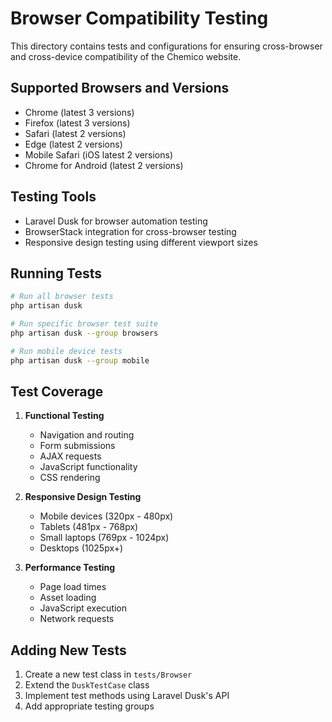 # Browser Compatibility Testing

This directory contains tests and configurations for ensuring cross-browser and cross-device compatibility of the Chemico website.

## Supported Browsers and Versions

- Chrome (latest 3 versions)
- Firefox (latest 3 versions)
- Safari (latest 2 versions)
- Edge (latest 2 versions)
- Mobile Safari (iOS latest 2 versions)
- Chrome for Android (latest 2 versions)

## Testing Tools

- Laravel Dusk for browser automation testing
- BrowserStack integration for cross-browser testing
- Responsive design testing using different viewport sizes

## Running Tests

```bash
# Run all browser tests
php artisan dusk

# Run specific browser test suite
php artisan dusk --group browsers

# Run mobile device tests
php artisan dusk --group mobile
```

## Test Coverage

1. **Functional Testing**
   - Navigation and routing
   - Form submissions
   - AJAX requests
   - JavaScript functionality
   - CSS rendering

2. **Responsive Design Testing**
   - Mobile devices (320px - 480px)
   - Tablets (481px - 768px)
   - Small laptops (769px - 1024px)
   - Desktops (1025px+)

3. **Performance Testing**
   - Page load times
   - Asset loading
   - JavaScript execution
   - Network requests

## Adding New Tests

1. Create a new test class in `tests/Browser`
2. Extend the `DuskTestCase` class
3. Implement test methods using Laravel Dusk's API
4. Add appropriate testing groups
